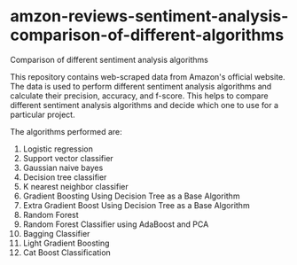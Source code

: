 # amzon-reviews-sentiment-analysis-comparison-of-different-algorithms
Comparison of different sentiment analysis algorithms

This repository contains web-scraped data from Amazon's official website. The data is used to perform different sentiment analysis 
algorithms and calculate their precision, accuracy, and f-score. This helps to compare different sentiment analysis algorithms 
and decide which one to use for a particular project. 

The algorithms performed are:
1. Logistic regression
2. Support vector classifier
3. Gaussian naive bayes
4. Decision tree classifier
5. K nearest neighbor classifier
6. Gradient Boosting Using Decision Tree as a Base Algorithm
7. Extra Gradient Boost Using Decision Tree as a Base Algorithm
8. Random Forest
9. Random Forest Classifier using AdaBoost and PCA
10. Bagging Classifier
11. Light Gradient Boosting
12. Cat Boost Classification

